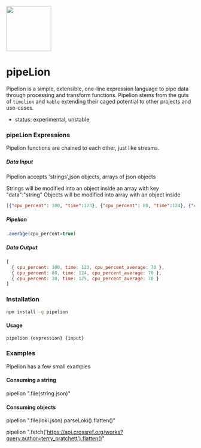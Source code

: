 <img src="https://user-images.githubusercontent.com/1423657/121065612-3ebf2400-c7c9-11eb-80bc-8688bdafbf91.png" width=120/>

# pipeLion
Pipelion is a simple, extensible, one-line expression language to pipe data through processing and transform functions. Pipelion stems from the guts of `timelion` and `kable` extending their caged potential to other projects and use-cases.

* status: experimental, unstable

### pipeLion Expressions
Pipelion functions are chained to each other, just like streams.

##### Data Input

Pipelion accepts 'strings',json objects, arrays of json objects

Strings will be modified into an object inside an array with key "data":"string"
Objects will be modified into array with an object inside


```json
[{"cpu_percent": 100, "time":123}, {"cpu_percent": 80, "time":124}, {"cpu_percent":30, "time":125}]
```

##### Pipelion

```javascript
.average(cpu_percent=true)
```

##### Data Output

```javascript
[
  { cpu_percent: 100, time: 123, cpu_percent_average: 70 },
  { cpu_percent: 80, time: 124, cpu_percent_average: 70 },
  { cpu_percent: 30, time: 125, cpu_percent_average: 70 }
]
```

### Installation
```bash
npm install -g pipelion
```
#### Usage
```bash
pipelion {expression} {input}
```

### Examples

Pipelion has a few small examples

#### Consuming a string

pipelion ".file(string.json)"

#### Consuming objects

pipelion ".file(loki.json).parseLoki().flatten()"

pipelion ".fetch('https://api.crossref.org/works?query.author=terry_pratchett').flatten()"
